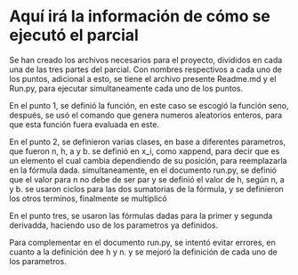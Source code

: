 # Aquí irá la información de cómo se ejecutó el parcial

Se han creado los archivos necesarios para el proyecto, divididos en cada una de las tres partes del parcial.
Con nombres respectivos a cada uno de los puntos, adicional a esto, se tiene el archivo presente
Readme.md y el Run.py, para ejecutar simultaneamente cada uno de los puntos.

En el punto 1, se definió la función, en este caso se escogió la función seno, después, se usó el comando que genera numeros aleatorios enteros, para que esta función fuera evaluada en este.

En el punto 2, se definieron varias clases, en base a diferentes parametros, que fueron n, h, a y b.
se definió en x_i, como xappend, para decir que es un elemento el cual cambia dependiendo de su posición, para reemplazarla en la fórmula dada.
simultaneamente, en el documento run.py, se definió que el valor para n no debe de ser par y se definió el valor de h, según n, a y b.
se usaron ciclos para las dos sumatorias de la fórmula, y se definieron los otros terminos, finalmente se multiplicó

En el punto tres, se usaron las fórmulas dadas para la primer y segunda derivadda, haciendo uso de los parametros ya definidos.

Para complementar en el documento run.py, se intentó evitar errores, en cuanto a la definición dee h y n. y se mejoró la definición de cada uno de los parametros.

